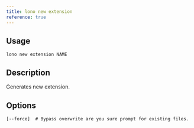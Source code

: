 ```yaml
---
title: lono new extension
reference: true
---
```


## Usage

    lono new extension NAME

## Description

Generates new extension.


## Options

```
[--force]  # Bypass overwrite are you sure prompt for existing files.
```


